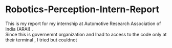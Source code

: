 # Robotics-Perception-Intern-Report
This is my report for my internship at Automotive Research Association of India (ARAI) .  
Since this is governemnt organization and Ihad to access to the code only at their terminal , I tried but couldnot 
